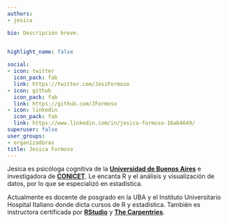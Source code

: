 ```yaml
---
authors:
- jesica

bio: Descripción breve. 

  
highlight_name: false

social:
- icon: twitter
  icon_pack: fab
  link: https://twitter.com/JesiFormoso
- icon: github
  icon_pack: fab
  link: https://github.com/JFormoso
- icon: linkedin
  icon_pack: fab
  link: https://www.linkedin.com/in/jesica-formoso-16ab4649/
superuser: false
user_groups: 
- organizadoras
title: Jesica Formoso
---
```


Jesica es psicóloga cognitiva de la [<span style="font-weight:bold;">Universidad de Buenos Aires</span>](http://www.psi.uba.ar/) e investigadora de [<span style="font-weight:bold;">CONICET</span>](https://www.conicet.gov.ar/new_scp/detalle.php?id=52112&datos_academicos=yes). 
Le encanta R y el análisis y visualización de datos, por lo que se especializó en estadística. 

Actualmente es docente de posgrado en la UBA y el Instituto Universitario Hospital Italiano donde dicta cursos de R y estadística. También es instructora certificada por [<span style="font-weight:bold;">RStudio</span>](https://education.rstudio.com/trainers/people/formoso+jesica/) y [<span style="font-weight:bold;">The Carpentries</span>](https://carpentries.org/instructors/).



